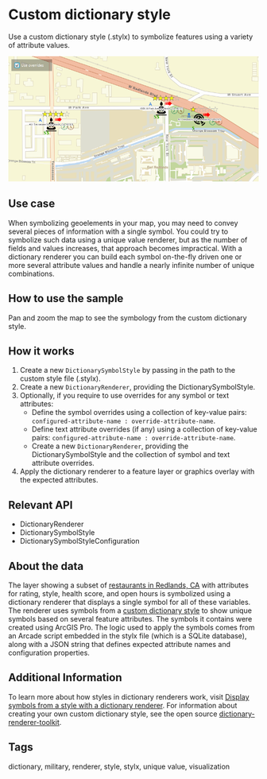# Custom dictionary style

Use a custom dictionary style (.stylx) to symbolize features using a variety of attribute values.

![Custom dictionary style](CustomDictionaryStyle.png)

## Use case

When symbolizing geoelements in your map, you may need to convey several pieces of information with a single symbol. You could try to symbolize such data using a unique value renderer, but as the number of fields and values increases, that approach becomes impractical. With a dictionary renderer you can build each symbol on-the-fly driven one or more several attribute values and handle a nearly infinite number of unique combinations.

## How to use the sample

Pan and zoom the map to see the symbology from the custom dictionary style.

## How it works

1. Create a new `DictionarySymbolStyle` by passing in the path to the custom style file (.stylx).
2. Create a new `DictionaryRenderer`, providing the DictionarySymbolStyle.
3. Optionally, if you require to use overrides for any symbol or text attributes:
    * Define the symbol overrides using a collection of key-value pairs: `configured-attribute-name : override-attribute-name`.
    * Define text attribute overrides (if any) using a collection of key-value pairs: `configured-attribute-name : override-attribute-name`.
    * Create a new `DictionaryRenderer`, providing the DictionarySymbolStyle and the collection of symbol and text attribute overrides.
4. Apply the dictionary renderer to a feature layer or graphics overlay with the expected attributes.

## Relevant API

* DictionaryRenderer
* DictionarySymbolStyle
* DictionarySymbolStyleConfiguration

## About the data

The layer showing a subset of [restaurants in Redlands, CA](https://services2.arcgis.com/ZQgQTuoyBrtmoGdP/arcgis/rest/services/Redlands_Restaurants/FeatureServer)  with attributes for rating, style, health score, and open hours is symbolized using a dictionary renderer that displays a single symbol for all of these variables. The renderer uses symbols from a [custom dictionary style](https://arcgisruntime.maps.arcgis.com/home/item.html?id=751138a2e0844e06853522d54103222a) to show unique symbols based on several feature attributes. The symbols it contains were created using ArcGIS Pro. The logic used to apply the symbols comes from an Arcade script embedded in the stylx file (which is a SQLite database), along with a JSON string that defines expected attribute names and configuration properties.

## Additional Information

To learn more about how styles in dictionary renderers work, visit [Display symbols from a style with a dictionary renderer](https://developers.arcgis.com/java/latest/guide/display-military-symbols-with-a-dictionary-renderer.htm). For information about creating your own custom dictionary style, see the open source [dictionary-renderer-toolkit](https://esriurl.com/DictionaryToolkit). 

## Tags

dictionary, military, renderer, style, stylx, unique value, visualization
